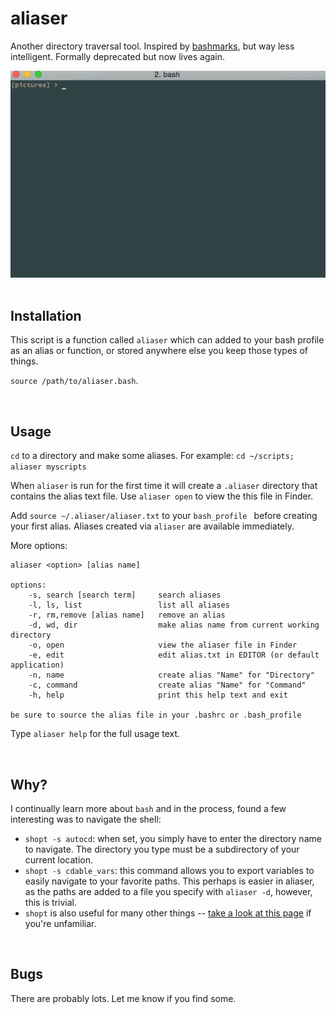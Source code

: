 # aliaser

Another directory traversal tool. Inspired by [bashmarks](https://github.com/huyng/bashmarks), but way less intelligent. Formally deprecated but now lives again.  

![example](https://raw.githubusercontent.com/unforswearing/aliaser/master/aliaser-example.gif)
<br /><br />

## Installation

This script is a function called `aliaser` which can added to your bash profile as an alias or function, or stored anywhere else you keep those types of things. 

`source /path/to/aliaser.bash`. 

<br>

## Usage

`cd` to a directory and make some aliases. For example: `cd ~/scripts; aliaser myscripts`

When `aliaser` is run for the first time it will create a `.aliaser` directory that contains the alias text file. Use `aliaser open` to view the this file in Finder.

Add `source ~/.aliaser/aliaser.txt` to your `bash_profile ` before creating your first alias. Aliases created via `aliaser` are available immediately.

More options:

```
aliaser <option> [alias name]

options:
	-s, search [search term]     search aliases
	-l, ls, list                 list all aliases
	-r, rm,remove [alias name]   remove an alias
	-d, wd, dir                  make alias name from current working directory
	-o, open                     view the aliaser file in Finder
	-e, edit                     edit alias.txt in EDITOR (or default application)
	-n, name					 create alias "Name" for "Directory"
	-c, command					 create alias "Name" for "Command"
	-h, help                     print this help text and exit

be sure to source the alias file in your .bashrc or .bash_profile
```

Type `aliaser help` for the full usage text.

<br>

##  Why? 

I continually learn more about `bash` and in the process, found a few interesting was to navigate the shell:  

- `shopt -s autocd`: when set, you simply have to enter the directory name to navigate. The directory you type must be a subdirectory of your current location. 
- `shopt -s cdable_vars`: this command allows you to export variables to easily navigate to your favorite paths. This perhaps is easier in aliaser, as the paths are added to a file you specify with `aliaser -d`, however, this is trivial. 
- `shopt` is also useful for many other things -- [take a look at this page](http://www.gnu.org/software/bash/manual/html_node/The-Shopt-Builtin.html) if you're unfamiliar.  

<br>

## Bugs

There are probably lots. Let me know if you find some.

